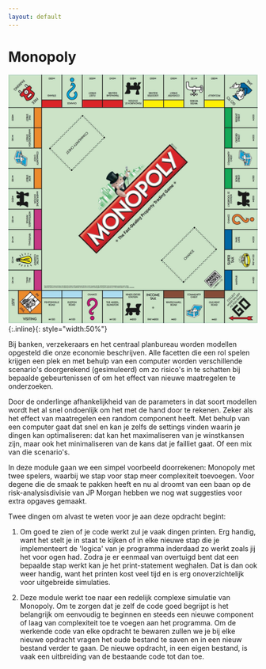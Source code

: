 ```yaml
---
layout: default
---
```

# Monopoly

![](MonopolyBordInternationaal.jpg){:.inline}{: style="width:50%"}

Bij banken, verzekeraars en het centraal planbureau worden modellen opgesteld
die onze economie beschrijven. Alle facetten die een rol spelen krijgen een
plek en met behulp van een computer worden verschillende scenario's
doorgerekend (gesimuleerd) om zo risico's in te schatten bij bepaalde
gebeurtenissen of om het effect van nieuwe maatregelen te onderzoeken.

Door de onderlinge afhankelijkheid van de parameters in dat soort modellen
wordt het al snel ondoenlijk om het met de hand door te rekenen. Zeker als het
effect van maatregelen een random component heeft. Met behulp van een computer
gaat dat snel en kan je zelfs de settings vinden waarin je dingen kan
optimaliseren: dat kan het maximaliseren van je winstkansen zijn, maar ook het
minimaliseren van de kans dat je failliet gaat. Of een mix van die scenario's.

In deze module gaan we een simpel voorbeeld doorrekenen: Monopoly met twee
spelers, waarbij we stap voor stap meer complexiteit toevoegen. Voor degene die
de smaak te pakken heeft en nu al droomt van een baan op de risk-analysisdivisie van JP Morgan hebben we nog wat suggesties voor extra opgaves gemaakt.

Twee dingen om alvast te weten voor je aan deze opdracht begint:

1.  Om goed te zien of je code werkt zul je vaak dingen printen. Erg handig, want het stelt je in staat te kijken of in elke nieuwe stap die je implementeert de 'logica' van je programma inderdaad zo werkt zoals jij het voor ogen had. Zodra je er eenmaal van overtuigd bent dat een bepaalde stap werkt kan je het print-statement weghalen. Dat is dan ook weer handig, want het printen kost veel tijd en is erg onoverzichtelijk voor uitgebreide simulaties.

2.  Deze module werkt toe naar een redelijk complexe simulatie van Monopoly. Om te zorgen dat je zelf de code goed begrijpt is het belangrijk om eenvoudig te beginnen en steeds een nieuwe component of laag van complexiteit toe te voegen aan het programma. Om de werkende code van elke opdracht te bewaren zullen we je bij elke nieuwe opdracht vragen het oude bestand te saven en in een nieuw bestand verder te gaan. De nieuwe opdracht, in een eigen bestand, is vaak een uitbreiding van de bestaande code tot dan toe.
